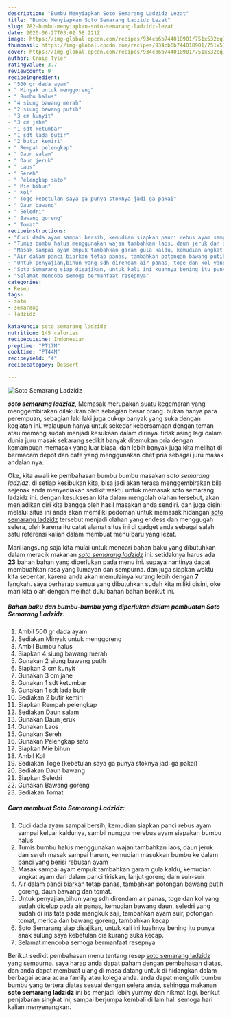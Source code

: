 ```yaml
---
description: "Bumbu Menyiapkan Soto Semarang Ladzidz Lezat"
title: "Bumbu Menyiapkan Soto Semarang Ladzidz Lezat"
slug: 782-bumbu-menyiapkan-soto-semarang-ladzidz-lezat
date: 2020-06-27T03:02:58.221Z
image: https://img-global.cpcdn.com/recipes/934cb6b744018901/751x532cq70/soto-semarang-ladzidz-foto-resep-utama.jpg
thumbnail: https://img-global.cpcdn.com/recipes/934cb6b744018901/751x532cq70/soto-semarang-ladzidz-foto-resep-utama.jpg
cover: https://img-global.cpcdn.com/recipes/934cb6b744018901/751x532cq70/soto-semarang-ladzidz-foto-resep-utama.jpg
author: Craig Tyler
ratingvalue: 3.7
reviewcount: 9
recipeingredient:
- "500 gr dada ayam"
- " Minyak untuk menggoreng"
- " Bumbu halus"
- "4 siung bawang merah"
- "2 siung bawang putih"
- "3 cm kunyit"
- "3 cm jahe"
- "1 sdt ketumbar"
- "1 sdt lada butir"
- "2 butir kemiri"
- " Rempah pelengkap"
- " Daun salam"
- " Daun jeruk"
- " Laos"
- " Sereh"
- " Pelengkap sato"
- " Mie bihun"
- " Kol"
- " Toge kebetulan saya ga punya stoknya jadi ga pakai"
- " Daun bawang"
- " Seledri"
- " Bawang goreng"
- " Tomat"
recipeinstructions:
- "Cuci dada ayam sampai bersih, kemudian siapkan panci rebus ayam sampai keluar kaldunya, sambil nunggu merebus ayam siapakan bumbu halus"
- "Tumis bumbu halus menggunakan wajan tambahkan laos, daun jeruk dan sereh masak sampai harum, kemudian masukkan bumbu ke dalam panci yang berisi rebusan ayam"
- "Masak sampai ayam empuk tambahkan garam gula kaldu, kemudian angkat ayam dari dalam panci tiriskan, lanjut goreng dam suir-suir"
- "Air dalam panci biarkan tetap panas, tambahkan potongan bawang putih goreng, daun bawang dan tomat."
- "Untuk penyajian,bihun yang sdh direndam air panas, toge dan kol yang sudah dicelup pada air panas, kemudian bawang daun, seledri yang sudah di iris tata pada mangkuk saji, tambahkan ayam suir, potongan tomat, merica dan bawang goreng, tambahkan kecap"
- "Soto Semarang siap disajikan, untuk kali ini kuahnya bening itu punya anak sulung saya kebetulan dia kurang suka kecap."
- "Selamat mencoba semoga bermanfaat resepnya"
categories:
- Resep
tags:
- soto
- semarang
- ladzidz

katakunci: soto semarang ladzidz 
nutrition: 145 calories
recipecuisine: Indonesian
preptime: "PT17M"
cooktime: "PT44M"
recipeyield: "4"
recipecategory: Dessert

---
```



![Soto Semarang Ladzidz](https://img-global.cpcdn.com/recipes/934cb6b744018901/751x532cq70/soto-semarang-ladzidz-foto-resep-utama.jpg)

<b><i>soto semarang ladzidz</i></b>, Memasak merupakan suatu kegemaran yang menggembirakan dilakukan oleh sebagian besar orang. bukan hanya para perempuan, sebagian laki laki juga cukup banyak yang suka dengan kegiatan ini. walaupun hanya untuk sekedar kebersamaan dengan teman atau memang sudah menjadi kesukaan dalam dirinya. tidak asing lagi dalam dunia juru masak sekarang sedikit banyak ditemukan pria dengan kemampuan memasak yang luar biasa, dan lebih banyak juga kita melihat di bermacam depot dan cafe yang menggunakan chef pria sebagai juru masak andalan nya.

Oke, kita awali ke pembahasan bumbu bumbu masakan <i>soto semarang ladzidz</i>. di setiap kesibukan kita, bisa jadi akan terasa menggembirakan bila sejenak anda menyediakan sedikit waktu untuk memasak soto semarang ladzidz ini. dengan kesuksesan kita dalam mengolah olahan tersebut, akan menjadikan diri kita bangga oleh hasil masakan anda sendiri. dan juga disini melalui situs ini anda akan memiliki pedoman untuk memasak hidangan <u>soto semarang ladzidz</u> tersebut menjadi olahan yang endess dan menggugah selera, oleh karena itu catat alamat situs ini di gadget anda sebagai salah satu referensi kalian dalam membuat menu baru yang lezat.




Mari langsung saja kita mulai untuk mencari bahan baku yang dibutuhkan dalam meracik makanan <u><i>soto semarang ladzidz</i></u> ini. setidaknya harus ada <b>23</b> bahan bahan yang diperlukan pada menu ini. supaya nantinya dapat membuahkan rasa yang lumayan dan sempurna. dan juga siapkan waktu kita sebentar, karena anda akan memulainya kurang lebih dengan <b>7</b> langkah. saya berharap semua yang dibutuhkan sudah kita miliki disini, oke mari kita olah dengan melihat dulu bahan bahan berikut ini.

<!--inarticleads1-->

##### Bahan baku dan bumbu-bumbu yang diperlukan dalam pembuatan Soto Semarang Ladzidz:

1. Ambil 500 gr dada ayam
1. Sediakan  Minyak untuk menggoreng
1. Ambil  Bumbu halus
1. Siapkan 4 siung bawang merah
1. Gunakan 2 siung bawang putih
1. Siapkan 3 cm kunyit
1. Gunakan 3 cm jahe
1. Gunakan 1 sdt ketumbar
1. Gunakan 1 sdt lada butir
1. Sediakan 2 butir kemiri
1. Siapkan  Rempah pelengkap
1. Sediakan  Daun salam
1. Gunakan  Daun jeruk
1. Gunakan  Laos
1. Gunakan  Sereh
1. Gunakan  Pelengkap sato
1. Siapkan  Mie bihun
1. Ambil  Kol
1. Sediakan  Toge (kebetulan saya ga punya stoknya jadi ga pakai)
1. Sediakan  Daun bawang
1. Siapkan  Seledri
1. Gunakan  Bawang goreng
1. Sediakan  Tomat




<!--inarticleads2-->

##### Cara membuat Soto Semarang Ladzidz:

1. Cuci dada ayam sampai bersih, kemudian siapkan panci rebus ayam sampai keluar kaldunya, sambil nunggu merebus ayam siapakan bumbu halus
1. Tumis bumbu halus menggunakan wajan tambahkan laos, daun jeruk dan sereh masak sampai harum, kemudian masukkan bumbu ke dalam panci yang berisi rebusan ayam
1. Masak sampai ayam empuk tambahkan garam gula kaldu, kemudian angkat ayam dari dalam panci tiriskan, lanjut goreng dam suir-suir
1. Air dalam panci biarkan tetap panas, tambahkan potongan bawang putih goreng, daun bawang dan tomat.
1. Untuk penyajian,bihun yang sdh direndam air panas, toge dan kol yang sudah dicelup pada air panas, kemudian bawang daun, seledri yang sudah di iris tata pada mangkuk saji, tambahkan ayam suir, potongan tomat, merica dan bawang goreng, tambahkan kecap
1. Soto Semarang siap disajikan, untuk kali ini kuahnya bening itu punya anak sulung saya kebetulan dia kurang suka kecap.
1. Selamat mencoba semoga bermanfaat resepnya




Berikut sedikit pembahasan menu tentang resep <u>soto semarang ladzidz</u> yang sempurna. saya harap anda dapat paham dengan pembahasan diatas, dan anda dapat membuat ulang di masa datang untuk di hidangkan dalam berbagai acara acara family atau kolega anda. anda dapat mengulik bumbu bumbu yang tertera diatas sesuai dengan selera anda, sehingga makanan <b>soto semarang ladzidz</b> ini bs menjadi lebih yummy dan nikmat lagi. berikut penjabaran singkat ini, sampai berjumpa kembali di lain hal. semoga hari kalian menyenangkan.
